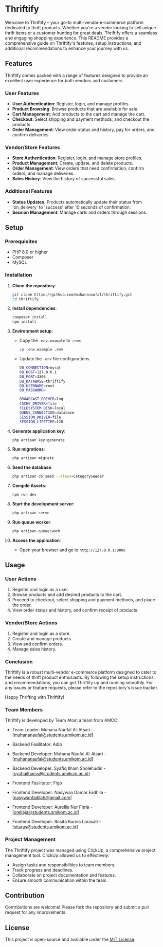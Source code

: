 # Thriftify

Welcome to Thriftify – your go-to multi-vendor e-commerce platform dedicated to thrift products. Whether you're a vendor looking to sell unique thrift items or a customer hunting for great deals, Thriftify offers a seamless and engaging shopping experience. This README provides a comprehensive guide on Thriftify's features, setup instructions, and additional recommendations to enhance your journey with us.

## Features
Thriftify comes packed with a range of features designed to provide an excellent user experience for both vendors and customers:

### User Features
- **User Authentication**: Register, login, and manage profiles.
- **Product Browsing**: Browse products that are available for sale.
- **Cart Management**: Add products to the cart and manage the cart.
- **Checkout**: Select shipping and payment methods, and checkout the products.
- **Order Management**: View order status and history, pay for orders, and confirm deliveries.

### Vendor/Store Features
- **Store Authentication**: Register, login, and manage store profiles.
- **Product Management**: Create, update, and delete products.
- **Order Management**: View orders that need confirmation, confirm orders, and manage deliveries.
- **Sales History**: View the history of successful sales.

### Additional Features
- **Status Updates**: Products automatically update their status from 'on_delivery' to 'success' after 10 seconds of confirmation.
- **Session Management**: Manage carts and orders through sessions.

## Setup

### Prerequisites
- PHP 8.0 or higher
- Composer
- MySQL

### Installation

1. **Clone the repository**:
    ```sh
    git clone https://github.com/muhananaufal/thriftify.git
    cd thriftify
    ```

2. **Install dependencies**:
    ```sh
    composer install
    npm install
    ```

3. **Environment setup**:
    - Copy the `.env.example` to `.env`:
        ```sh
        cp .env.example .env
        ```
    - Update the `.env` file configurations.
        ```sh
        DB_CONNECTION=mysql
        DB_HOST=127.0.0.1
        DB_PORT=3306
        DB_DATABASE=thriftify
        DB_USERNAME=root
        DB_PASSWORD=

        BROADCAST_DRIVER=log
        CACHE_DRIVER=file
        FILESYSTEM_DISK=local
        QUEUE_CONNECTION=database
        SESSION_DRIVER=file
        SESSION_LIFETIME=120
        ```

4. **Generate application key**:
    ```sh
    php artisan key:generate
    ```

5. **Run migrations**:
    ```sh
    php artisan migrate
    ```

6. **Seed the database**:
    ```sh
    php artisan db:seed --class=CategorySeeder
    ```

7. **Compile Assets**:
    ```sh
    npm run dev
    ```

8. **Start the development server**:
    ```sh
    php artisan serve
    ```

9. **Run queue worker**:
    ```sh
    php artisan queue:work
    ```

10. **Access the application**:
    - Open your browser and go to `http://127.0.0.1:8000`

## Usage

### User Actions
1. Register and login as a user.
2. Browse products and add desired products to the cart.
3. Proceed to checkout, select shipping and payment methods, and place the order.
4. View order status and history, and confirm receipt of products.

### Vendor/Store Actions
1. Register and login as a store.
2. Create and manage products.
3. View and confirm orders.
4. Manage sales history.


### Conclusion
Thriftify is a robust multi-vendor e-commerce platform designed to cater to the needs of thrift product enthusiasts. By following the setup instructions and recommendations, you can get Thriftify up and running smoothly. For any issues or feature requests, please refer to the repository's issue tracker.

Happy Thrifting with Thriftify!

### Team Members
Thriftify is developed by Team Atom a team from AMCC:

- Team Leader: Muhana Naufal Al-Atsari - [muhananaufal@students.amikom.ac.id]

- Backend Fasilitator: Adib
- Backend Developer: Muhana Naufal Al-Atsari - [muhananaufal@students.amikom.ac.id]
- Backend Developer: Syafiq Ilham Sholehudin - [syafiqilhams@students.amikom.ac.id]

- Frontend Fasilitator: Figo
- Frontend Developer: Nasywan Damar Fadhila - [nasywanfadilah@gmail.com]
- Frontend Developer: Aurellia Nur Fitria - [orellaja@students.amikom.ac.id]
- Frontend Developer: Rosita Kurnia Larasati - [sitaras@students.amikom.ac.id]

### Project Management
The Thriftify project was managed using ClickUp, a comprehensive project management tool. ClickUp allowed us to effectively:

- Assign tasks and responsibilities to team members.
- Track progress and deadlines.
- Collaborate on project documentation and features.
- Ensure smooth communication within the team.

## Contribution

Contributions are welcome! Please fork the repository and submit a pull request for any improvements.

## License

This project is open-source and available under the [MIT License](LICENSE).

